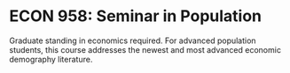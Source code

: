 # ECON 958: Seminar in Population

Graduate standing in economics required. For advanced population students, this course addresses the newest and most advanced economic demography literature.